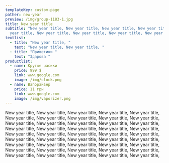 ```yaml
---
templateKey: custom-page
pather: new-year
preview: /img/group-1183-1.jpg
title: New year title
subtitle: "New year title, New year title, New year title, New year title, New
  year title, New year title, New year title, New year title, New year title, "
textlist:
  - title: "New year title, "
    text: "New year title, New year title, "
  - title: "Приветики "
    text: "Здарова "
productlist:
  - name: Крутые часики
    price: 999 $
    link: www.google.com
    image: /img/clock.png
  - name: Вапорайзер
    price: 11 грн
    link: www.google.com
    image: /img/vaporizer.png
---
```

New year title, New year title, New year title, New year title, New year title, New year title, New year title, New year title, New year title, New year title, New year title, New year title, New year title, New year title, New year title, New year title, New year title, New year title, New year title, New year title, New year title, New year title, New year title, New year title, New year title, New year title, New year title, New year title, New year title, New year title, New year title, New year title, New year title, New year title, New year title, New year title, New year title, New year title, New year title, New year title, New year title, New year title, New year title, New year title, New year title,